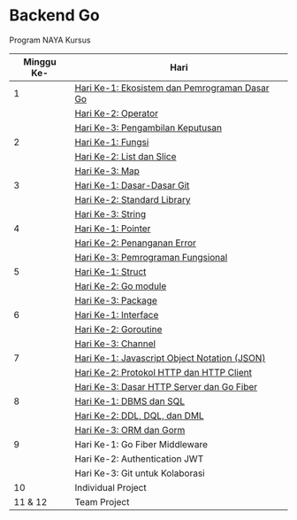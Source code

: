 # Backend Go
Program NAYA Kursus

Minggu Ke- | Hari
-|-
1 | [Hari Ke-1: Ekosistem dan Pemrograman Dasar Go](./01.md#hari-ke-1-ekosistem-dan-pemrograman-dasar-go)
| | [Hari Ke-2: Operator](./01.md#hari-ke-2-operator)
| | [Hari Ke-3: Pengambilan Keputusan](./01.md#hari-ke-3-pengambilan-keputusan)
2 | [Hari Ke-1: Fungsi](./02.md#hari-ke-1-fungsi)
| | [Hari Ke-2: List dan Slice](./02.md#hari-ke-2-list-dan-slice)
| | [Hari Ke-3: Map](./02.md#hari-ke-3-map)
3 | [Hari Ke-1: Dasar-Dasar Git](./03.md#hari-ke-1-dasar-dasar-git)
| | [Hari Ke-2: Standard Library](./03.md#hari-ke-2-standard-library)
| | [Hari Ke-3: String](./03.md#hari-ke-3-string)
4 | [Hari Ke-1: Pointer](./04.md#hari-ke-1-pointer)
| | [Hari Ke-2: Penanganan Error](./04.md#hari-ke-2-penanganan-error)
| | [Hari Ke-3: Pemrograman Fungsional](./04.md#hari-ke-3-pemrograman-fungsional)
5 | [Hari Ke-1: Struct](./05.md#hari-ke-1-struct)
| | [Hari Ke-2: Go module](./05.md#hari-ke-2-go-module)
| | [Hari Ke-3: Package](./05.md#hari-ke-3-package)
6 | [Hari Ke-1: Interface](./06.md#hari-ke-1-interface)
| | [Hari Ke-2: Goroutine](./06.md#hari-ke-2-goroutine)
| | [Hari Ke-3: Channel](./06.md#hari-ke-3-channel)
7 | [Hari Ke-1: Javascript Object Notation (JSON)](./07.md#hari-ke-3-javascript-object-notation-json)
| | [Hari Ke-2: Protokol HTTP dan HTTP Client](./07.md#hari-ke-1-protokol-http-dan-http-client)
| | [Hari Ke-3: Dasar HTTP Server dan Go Fiber](./07.md#hari-ke-2-http-server)
8 | [Hari Ke-1: DBMS dan SQL](./08.md#hari-ke-1-dbms-dan-sql)
| | [Hari Ke-2: DDL, DQL, dan DML](./08.md#hari-ke-2-ddl-dql-dan-dml)
| | [Hari Ke-3: ORM dan Gorm](./08.md#hari-ke-3-orm-dan-gorm)
9 | Hari Ke-1: Go Fiber Middleware
| | Hari Ke-2: Authentication JWT
| | Hari Ke-3: Git untuk Kolaborasi
10 | Individual Project
11 & 12 | Team Project
